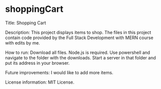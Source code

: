 # shoppingCart

Title: Shopping Cart

Description: This project displays items to shop. The files in this project contain code provided by the Full Stack Development with MERN course with edits by me.

How to run: Download all files. Node.js is required. Use powershell and navigate to the folder with the downloads. Start a server in that folder and put its address in your browser.

Future improvements: I would like to add more items.

License information: MIT License.
